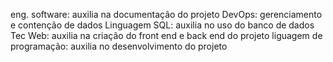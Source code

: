 eng. software: auxilia na documentação do projeto
DevOps: gerenciamento e contenção de dados
Linguagem SQL: auxilia no uso do banco de dados
Tec Web: auxilia na criação do front end e back end do projeto
liguagem de programação: auxilia no desenvolvimento do projeto
